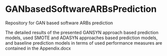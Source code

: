# GANbasedSoftwareARBsPrediction
Repository for GAN based software ARBs prediction


The detailed results of the presented GANSYN approach based prediction models, used SMOTE and ADASYN approaches based prediction models, and baseline prediction models in terms of used performance measures are contained in the Appendix.docx
